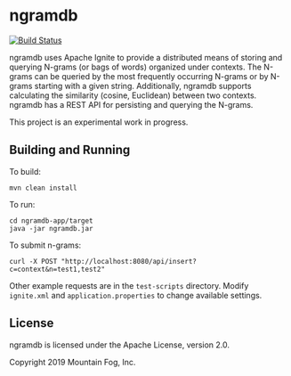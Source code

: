 # ngramdb

[![Build Status](https://travis-ci.org/mtnfog/ngramdb.svg?branch=master)](https://travis-ci.org/mtnfog/ngramdb)

ngramdb uses Apache Ignite to provide a distributed means of storing and querying N-grams (or bags of words) organized under contexts. The N-grams can be queried by the most frequently occurring N-grams or by N-grams starting with a given string. Additionally, ngramdb supports calculating the similarity (cosine, Euclidean) between two contexts. ngramdb has a REST API for persisting and querying the N-grams.

This project is an experimental work in progress.

## Building and Running

To build:

`mvn clean install`

To run:

```
cd ngramdb-app/target
java -jar ngramdb.jar
```

To submit n-grams:

`curl -X POST "http://localhost:8080/api/insert?c=context&n=test1,test2"`

Other example requests are in the `test-scripts` directory. Modify `ignite.xml` and `application.properties` to change available settings.

## License

ngramdb is licensed under the Apache License, version 2.0.

Copyright 2019 Mountain Fog, Inc.
